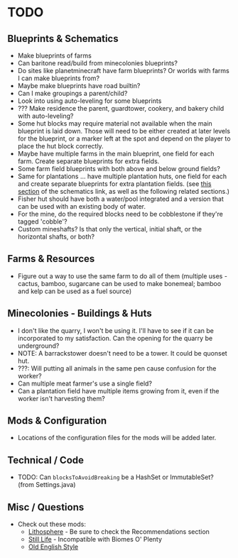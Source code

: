 # TODO

## Blueprints & Schematics

- Make blueprints of farms
- Can baritone read/build from minecolonies blueprints?
- Do sites like planetminecraft have farm blueprints? Or worlds with farms I can make blueprints from?
- Maybe make blueprints have road builtin?
- Can I make groupings a parent/child?
- Look into using auto-leveling for some blueprints
- ??? Make residence the parent, guardtower, cookery, and bakery child with auto-leveling?
- Some hut blocks may require material not available when the main blueprint is laid down. Those will need to be either created at later levels for the blueprint, or a marker left at the spot and depend on the player to place the hut block correctly.
- Maybe have multiple farms in the main blueprint, one field for each farm. Create separate blueprints for extra fields.
- Some farm field blueprints with both above and below ground fields?
- Same for plantations ... have multiple plantation huts, one field for each and create separate blueprints for extra plantation fields. (see [this section](https://minecolonies.com/wiki/tutorials/schematics#plantation-fields) of the schematics link, as well as the following related sections.)
- Fisher hut should have both a water/pool integrated and a version that can be used with an existing body of water.
- For the mine, do the required blocks need to be cobblestone if they're tagged 'cobble'?
- Custom mineshafts? Is that only the vertical, initial shaft, or the horizontal shafts, or both?

## Farms & Resources

- Figure out a way to use the same farm to do all of them (multiple uses - cactus, bamboo, sugarcane can be used to make bonemeal; bamboo and kelp can be used as a fuel source)

## Minecolonies - Buildings & Huts

- I don't like the quarry, I won't be using it. I'll have to see if it can be incorporated to my satisfaction. Can the opening for the quarry be underground?
- NOTE: A barrackstower doesn't need to be a tower. It could be quonset hut.
- ???: Will putting all animals in the same pen cause confusion for the worker?
- Can multiple meat farmer's use a single field?
- Can a plantation field have multiple items growing from it, even if the worker isn't harvesting them?

## Mods & Configuration

- Locations of the configuration files for the mods will be added later.

## Technical / Code

- TODO: Can `blocksToAvoidBreaking` be a HashSet or ImmutableSet? (from Settings.java)

## Misc / Questions

- Check out these mods:
  - [Lithosphere](https://modrinth.com/datapack/lithosphere) - Be sure to check the Recommendations section
  - [Still Life](https://modrinth.com/datapack/still-life) - Incompatible with Biomes O' Plenty
  - [Old English Style](https://www.planetminecraft.com/mod/old-english-stylepack-for-minecolonies-1-20/)
